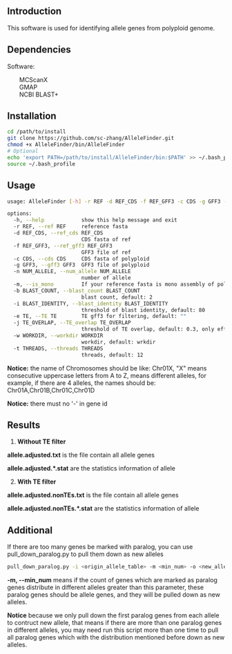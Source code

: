 ## Introduction

This software is used for identifying allele genes from polyploid genome.



## Dependencies

Software:

&ensp;&ensp;&ensp;&ensp;MCScanX  
&ensp;&ensp;&ensp;&ensp;GMAP  
&ensp;&ensp;&ensp;&ensp;NCBI BLAST+  



## Installation

```bash
cd /path/to/install
git clone https://github.com/sc-zhang/AlleleFinder.git
chmod +x AlleleFinder/bin/AlleleFinder
# Optional
echo 'export PATH=/path/to/install/AlleleFinder/bin:$PATH' >> ~/.bash_profile
source ~/.bash_profile
```



## Usage

```bash
usage: AlleleFinder [-h] -r REF -d REF_CDS -f REF_GFF3 -c CDS -g GFF3 -n NUM_ALLELE [-m] [-b BLAST_COUNT] [-i BLAST_IDENTITY] [-e TE] [-j TE_OVERLAP] [-w WORKDIR] [-t THREADS]

options:
  -h, --help            show this help message and exit
  -r REF, --ref REF     reference fasta
  -d REF_CDS, --ref_cds REF_CDS
                        CDS fasta of ref
  -f REF_GFF3, --ref_gff3 REF_GFF3
                        GFF3 file of ref
  -c CDS, --cds CDS     CDS fasta of polyploid
  -g GFF3, --gff3 GFF3  GFF3 file of polyploid
  -n NUM_ALLELE, --num_allele NUM_ALLELE
                        number of allele
  -m, --is_mono         If your reference fasta is mono assembly of polyploid, add this argument
  -b BLAST_COUNT, --blast_count BLAST_COUNT
                        blast count, default: 2
  -i BLAST_IDENTITY, --blast_identity BLAST_IDENTITY
                        threshold of blast identity, default: 80
  -e TE, --TE TE        TE gff3 for filtering, default: ""
  -j TE_OVERLAP, --TE_overlap TE_OVERLAP
                        threshold of TE overlap, default: 0.3, only effect when TE is not NULL
  -w WORKDIR, --workdir WORKDIR
                        workdir, default: wrkdir
  -t THREADS, --threads THREADS
                        threads, default: 12
```

**Notice:** the name of Chromosomes should be like: Chr01X, "X" means consecutive uppercase letters from A to Z, means 
different alleles, for example, if there are 4 alleles, the names should be: Chr01A,Chr01B,Chr01C,Chr01D  

**Notice:** there must no '-' in gene id


## Results

1. **Without TE filter**

**allele.adjusted.txt** is the file contain all allele genes

**allele.adjusted.*.stat** are the statistics information of allele

2. **With TE filter**

**allele.adjusted.nonTEs.txt** is the file contain all allele genes

**allele.adjusted.nonTEs.*.stat** are the statistics information of allele


## Additional
If there are too many genes be marked with paralog, you can use pull_down_paralog.py to pull them down as new alleles
```bash
pull_down_paralog.py -i <origin_allele_table> -m <min_num> -o <new_allele_table>
```
**-m, --min_num** means if the count of genes which are marked as paralog genes distribute in different alleles greater than this parameter, these paralog genes should be allele genes, and they will be pulled down as new alleles.

**Notice** because we only pull down the first paralog genes from each allele to contruct new allele, that means if there are more than one paralog genes in different alleles, you may need run this script more than one time to pull all paralog genes which with the distribution mentioned before down as new alleles.